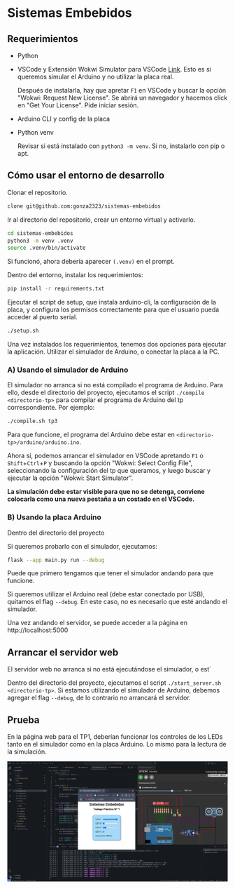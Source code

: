 # Sistemas Embebidos

## Requerimientos

- Python

- VSCode y Extensión Wokwi Simulator para VSCode [Link](https://marketplace.visualstudio.com/items?itemName=wokwi.wokwi-vscode). Esto es si queremos simular el Arduino y no utilizar la placa real.
    
    Después de instalarla, hay que apretar `F1` en VSCode y buscar la opción "Wokwi: Request New License". Se abrirá un navegador y hacemos click en "Get Your License". Pide iniciar sesión.

- Arduino CLI y config de la placa

- Python venv

    Revisar si está instalado con `python3 -m venv`. Si no, instalarlo con pip o apt.


## Cómo usar el entorno de desarrollo

Clonar el repositorio.

```bash
clone git@github.com:gonza2323/sistemas-embebidos
```

Ir al directorio del repositorio, crear un entorno virtual y activarlo.

```bash
cd sistemas-embebidos
python3 -m venv .venv
source .venv/bin/activate
```

Si funcionó, ahora debería aparecer `(.venv)` en el prompt.

Dentro del entorno, instalar los requerimientos:

```bash
pip install -r requirements.txt
```

Ejecutar el script de setup, que instala arduino-cli, la configuración de la placa, y configura los permisos correctamente para que el usuario pueda acceder al puerto serial.

```bash
./setup.sh
```

Una vez instalados los requerimientos, tenemos dos opciones para ejecutar la aplicación. Utilizar el simulador de Arduino, o conectar la placa a la PC.

### A) Usando el simulador de Arduino

El simulador no arranca si no está compilado el programa de Arduino. Para ello, desde el directorio del proyecto, ejecutamos el script `./compile <directorio-tp>` para compilar el programa de Arduino del tp correspondiente. Por ejemplo:

```bash
./compile.sh tp3
```

Para que funcione, el programa del Arduino debe estar en `<directorio-tp>/arduino/arduino.ino`.

Ahora sí, podemos arrancar el simulador en VSCode apretando `F1` o `Shift`+`Ctrl`+`P` y buscando la opción "Wokwi: Select Config File", seleccionando la configuración del tp que queramos, y luego buscar y ejecutar la opción "Wokwi: Start Simulator".

**La simulación debe estar visible para que no se detenga, conviene colocarla como una nueva pestaña a un costado en el VSCode.**

### B) Usando la placa Arduino

Dentro del directorio del proyecto

Si queremos probarlo con el simulador, ejecutamos:

```bash
flask --app main.py run --debug
```

Puede que primero tengamos que tener el simulador andando para que funcione.

Si queremos utilizar el Arduino real (debe estar conectado por USB), quitamos el flag `--debug`. En este caso, no es necesario que esté andando el simulador.

Una vez andando el servidor, se puede acceder a la página en http://localhost:5000

## Arrancar el servidor web

El servidor web no arranca si no está ejecutándose el simulador, o est´

Dentro del directorio del proyecto, ejecutamos el script `./start_server.sh <directorio-tp>`. Si estamos utilizando el simulador de Arduino, debemos agregar el flag `--debug`, de lo contrario no arrancará el servidor.

## Prueba

En la página web para el TP1, deberían funcionar los controles de los LEDs tanto en el simulador como en la placa Arduino. Lo mismo para la lectura de la simulación.

![screenshot del entorno](./img/screenshot.png)
